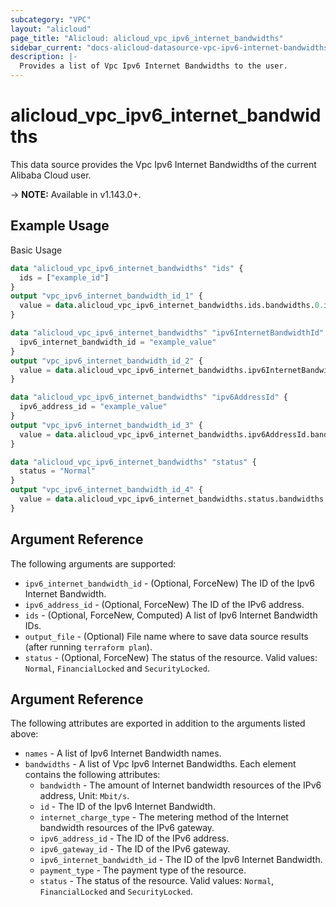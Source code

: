 ```yaml
---
subcategory: "VPC"
layout: "alicloud"
page_title: "Alicloud: alicloud_vpc_ipv6_internet_bandwidths"
sidebar_current: "docs-alicloud-datasource-vpc-ipv6-internet-bandwidths"
description: |-
  Provides a list of Vpc Ipv6 Internet Bandwidths to the user.
---
```


# alicloud\_vpc\_ipv6\_internet\_bandwidths

This data source provides the Vpc Ipv6 Internet Bandwidths of the current Alibaba Cloud user.

-> **NOTE:** Available in v1.143.0+.

## Example Usage

Basic Usage

```terraform
data "alicloud_vpc_ipv6_internet_bandwidths" "ids" {
  ids = ["example_id"]
}
output "vpc_ipv6_internet_bandwidth_id_1" {
  value = data.alicloud_vpc_ipv6_internet_bandwidths.ids.bandwidths.0.id
}

data "alicloud_vpc_ipv6_internet_bandwidths" "ipv6InternetBandwidthId" {
  ipv6_internet_bandwidth_id = "example_value"
}
output "vpc_ipv6_internet_bandwidth_id_2" {
  value = data.alicloud_vpc_ipv6_internet_bandwidths.ipv6InternetBandwidthId.bandwidths.0.id
}

data "alicloud_vpc_ipv6_internet_bandwidths" "ipv6AddressId" {
  ipv6_address_id = "example_value"
}
output "vpc_ipv6_internet_bandwidth_id_3" {
  value = data.alicloud_vpc_ipv6_internet_bandwidths.ipv6AddressId.bandwidths.0.id
}

data "alicloud_vpc_ipv6_internet_bandwidths" "status" {
  status = "Normal"
}
output "vpc_ipv6_internet_bandwidth_id_4" {
  value = data.alicloud_vpc_ipv6_internet_bandwidths.status.bandwidths.0.id
}
```

## Argument Reference

The following arguments are supported:

* `ipv6_internet_bandwidth_id` - (Optional, ForceNew) The ID of the Ipv6 Internet Bandwidth.
* `ipv6_address_id` - (Optional, ForceNew) The ID of the IPv6 address.
* `ids` - (Optional, ForceNew, Computed)  A list of Ipv6 Internet Bandwidth IDs.
* `output_file` - (Optional) File name where to save data source results (after running `terraform plan`).
* `status` - (Optional, ForceNew) The status of the resource. Valid values: `Normal`, `FinancialLocked` and `SecurityLocked`.

## Argument Reference

The following attributes are exported in addition to the arguments listed above:

* `names` - A list of Ipv6 Internet Bandwidth names.
* `bandwidths` - A list of Vpc Ipv6 Internet Bandwidths. Each element contains the following attributes:
	* `bandwidth` - The amount of Internet bandwidth resources of the IPv6 address, Unit: `Mbit/s`.
	* `id` - The ID of the Ipv6 Internet Bandwidth.
	* `internet_charge_type` - The metering method of the Internet bandwidth resources of the IPv6 gateway.
	* `ipv6_address_id` - The ID of the IPv6 address.
	* `ipv6_gateway_id` - The ID of the IPv6 gateway.
	* `ipv6_internet_bandwidth_id` - The ID of the Ipv6 Internet Bandwidth.
	* `payment_type` - The payment type of the resource.
	* `status` -  The status of the resource. Valid values: `Normal`, `FinancialLocked` and `SecurityLocked`.